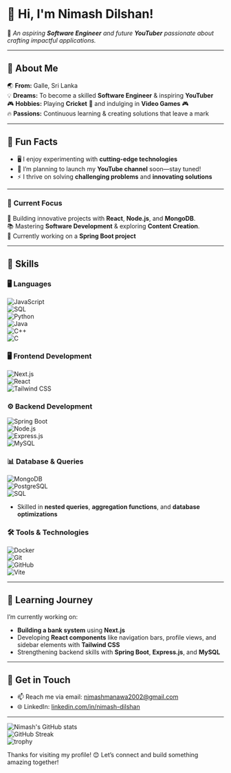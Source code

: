 # 👋 Hi, I'm **Nimash Dilshan!**  

🎨 _An aspiring **Software Engineer** and future **YouTuber** passionate about crafting impactful applications._  

---

## 🌟 **About Me**  
🌏 **From:** Galle, Sri Lanka  
💡 **Dreams:** To become a skilled **Software Engineer** & inspiring **YouTuber**  
🎮 **Hobbies:** Playing **Cricket** 🏏 and indulging in **Video Games** 🎮  
🔥 **Passions:** Continuous learning & creating solutions that leave a mark  

---

## 🌈 **Fun Facts**  
- 🖥️ I enjoy experimenting with **cutting-edge technologies**  
- 🎥 I’m planning to launch my **YouTube channel** soon—stay tuned!  
- ⚡ I thrive on solving **challenging problems** and **innovating solutions**  

---

### 💼 **Current Focus**  
🔧 Building innovative projects with **React**, **Node.js**, and **MongoDB**.  
📚 Mastering **Software Development** & exploring **Content Creation**.  
🚀 Currently working on a **Spring Boot project**  

---

## 💼 Skills  

### 🖥️ Languages  
![JavaScript](https://img.shields.io/badge/JavaScript-ES6%2B-yellow?style=for-the-badge&logo=javascript)  
![SQL](https://img.shields.io/badge/SQL-MySQL-blue?style=for-the-badge&logo=mysql)  
![Python](https://img.shields.io/badge/Python-3.9-blueviolet?style=for-the-badge&logo=python)  
![Java](https://img.shields.io/badge/Java-007396?style=for-the-badge&logo=java)  
![C++](https://img.shields.io/badge/C++-00599C?style=for-the-badge&logo=c%2B%2B)  
![C](https://img.shields.io/badge/C-00599C?style=for-the-badge&logo=c)  

### 🖥️ Frontend Development  
![Next.js](https://img.shields.io/badge/Next.js-black?style=for-the-badge&logo=next.js)  
![React](https://img.shields.io/badge/React-JS-61DAFB?style=for-the-badge&logo=react)  
![Tailwind CSS](https://img.shields.io/badge/Tailwind_CSS-blue?style=for-the-badge&logo=tailwind-css)  

### ⚙️ Backend Development  
![Spring Boot](https://img.shields.io/badge/Spring%20Boot-green?style=for-the-badge&logo=spring)  
![Node.js](https://img.shields.io/badge/Node.js-339933?style=for-the-badge&logo=node.js)  
![Express.js](https://img.shields.io/badge/Express.js-404D59?style=for-the-badge&logo=express)  
![MySQL](https://img.shields.io/badge/MySQL-Database-4479A1?style=for-the-badge&logo=mysql)  

### 📊 Database & Queries  
![MongoDB](https://img.shields.io/badge/MongoDB-47A248?style=for-the-badge&logo=mongodb)  
![PostgreSQL](https://img.shields.io/badge/PostgreSQL-316192?style=for-the-badge&logo=postgresql)  
![SQL](https://img.shields.io/badge/SQL-MySQL-informational?style=for-the-badge&logo=mysql)  
- Skilled in **nested queries**, **aggregation functions**, and **database optimizations**  

### 🛠️ Tools & Technologies  
![Docker](https://img.shields.io/badge/Docker-2496ED?style=for-the-badge&logo=docker)  
![Git](https://img.shields.io/badge/Git-F05032?style=for-the-badge&logo=git)  
![GitHub](https://img.shields.io/badge/GitHub-181717?style=for-the-badge&logo=github)  
![Vite](https://img.shields.io/badge/Vite-646CFF?style=for-the-badge&logo=vite)  
 

---

## 🌱 Learning Journey  
I’m currently working on:  
- **Building a bank system** using **Next.js**  
- Developing **React components** like navigation bars, profile views, and sidebar elements with **Tailwind CSS**  
- Strengthening backend skills with **Spring Boot**, **Express.js**, and **MySQL**  

---

## 📝 Get in Touch  
- 📫 Reach me via email: [nimashmanawa2002@gmail.com](mailto:nimashmanawa2002@gmail.com)  
- 🌐 LinkedIn: [linkedin.com/in/nimash-dilshan](https://linkedin.com/in/nimash-dilshan)  

---

![Nimash's GitHub stats](https://github-readme-stats.vercel.app/api?username=nimashXDilshan&show_icons=true&theme=dark)  
![GitHub Streak](https://github-readme-streak-stats.herokuapp.com/?user=nimashXDilshan&theme=dark)  
![trophy](https://github-profile-trophy.vercel.app/?username=nimashXDilshan&theme=darkhub)  

Thanks for visiting my profile! 😊 Let’s connect and build something amazing together!  
